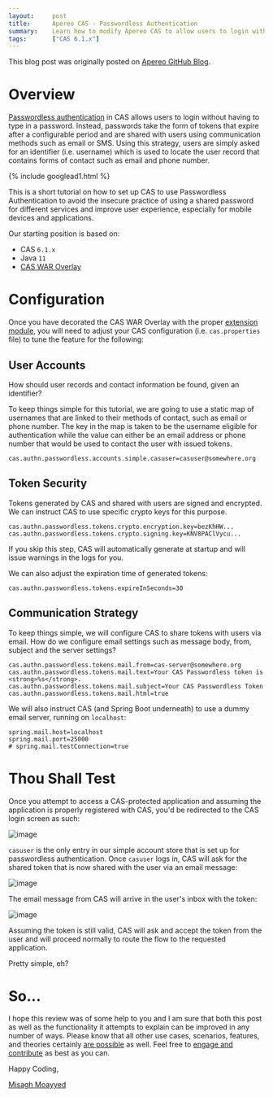 ```yaml
---
layout:     post
title:      Apereo CAS - Passwordless Authentication
summary:    Learn how to modify Apereo CAS to allow users to login without the need to remember a password.
tags:       ["CAS 6.1.x"]
---
```


<div class="alert alert-success"><i class="far fa-lightbulb"></i> This blog post was originally posted on <a href="https://github.com/apereo/apereo.github.io">Apereo GitHub Blog</a>.</div>

# Overview

[Passwordless authentication](https://apereo.github.io/cas/6.1.x/installation/Passwordless-Authentication.html) in CAS allows users to login without having to type in a password. Instead, passwords take the form of tokens that expire after a configurable period and are shared with users using communication methods such as email or SMS. Using this strategy, users are simply asked for an identifier (i.e. username) which is used to locate the user record that contains forms of contact such as email and phone number.

{% include googlead1.html  %}

This is a short tutorial on how to set up CAS to use Passwordless Authentication to avoid the insecure practice of using a shared password for different services and improve user experience, especially for mobile devices and applications.

Our starting position is based on:

- CAS `6.1.x`
- Java `11`
- [CAS WAR Overlay](https://github.com/apereo/cas-overlay-template)

# Configuration

Once you have decorated the CAS WAR Overlay with the proper [extension module](https://apereo.github.io/cas/6.1.x/installation/Passwordless-Authentication.html), you will need to adjust your CAS configuration (i.e. `cas.properties` file) to tune the feature for the following:

## User Accounts

How should user records and contact information be found, given an identifier?

To keep things simple for this tutorial, we are going to use a static map of usernames that are linked to their methods of contact, such as email or phone number. The key in the map is taken to be the username eligible for authentication while the value can either be an email address or phone number that would be used to contact the user with issued tokens.

```properties
cas.authn.passwordless.accounts.simple.casuser=casuser@somewhere.org
```

## Token Security

Tokens generated by CAS and shared with users are signed and encrypted. We can instruct CAS to use specific crypto keys for this purpose.

```properties
cas.authn.passwordless.tokens.crypto.encryption.key=bezKhHW...
cas.authn.passwordless.tokens.crypto.signing.key=KNV8PAClVycu...
```
If you skip this step, CAS will automatically generate at startup and will issue warnings in the logs for you.

We can also adjust the expiration time of generated tokens:

```properties
cas.authn.passwordless.tokens.expireInSeconds=30
```

## Communication Strategy

To keep things simple, we will configure CAS to share tokens with users via email. How do we configure email settings such as message body, from, subject and the server settings?

```properties
cas.authn.passwordless.tokens.mail.from=cas-server@somewhere.org
cas.authn.passwordless.tokens.mail.text=Your CAS Passwordless token is <strong>%s</strong>.
cas.authn.passwordless.tokens.mail.subject=Your CAS Passwordless Token
cas.authn.passwordless.tokens.mail.html=true
```

We will also instruct CAS (and Spring Boot underneath) to use a dummy email server, running on `localhost`:

```properties
spring.mail.host=localhost
spring.mail.port=25000
# spring.mail.testConnection=true
```

# Thou Shall Test

Once you attempt to access a CAS-protected application and assuming the application is properly registered with CAS, you'd be redirected to the CAS login screen as such:

![image](https://user-images.githubusercontent.com/1205228/61450175-c1d3f880-a96b-11e9-9c51-0160d1804cf8.png)

`casuser` is the only entry in our simple account store that is set up for passwordless authentication. Once `casuser` logs in, CAS will ask for the shared token that is now shared with the user via an email message:

![image](https://user-images.githubusercontent.com/1205228/61450399-3d35aa00-a96c-11e9-9f3f-497bbb26a2b2.png)

The email message from CAS will arrive in the user's inbox with the token:

![image](https://user-images.githubusercontent.com/1205228/61450441-56d6f180-a96c-11e9-8dd0-18fc164f1fe6.png)

Assuming the token is still valid, CAS will ask and accept the token from the user and will proceed normally to route the flow to the requested application.

Pretty simple, eh?

# So...

I hope this review was of some help to you and I am sure that both this post as well as the functionality it attempts to explain can be improved in any number of ways. Please know that all other use cases, scenarios, features, and theories certainly [are possible](https://apereo.github.io/2017/02/18/onthe-theoryof-possibility/) as well. Feel free to [engage and contribute](https://apereo.github.io/cas/developer/Contributor-Guidelines.html) as best as you can.

Happy Coding,

[Misagh Moayyed](https://fawnoos.com)
